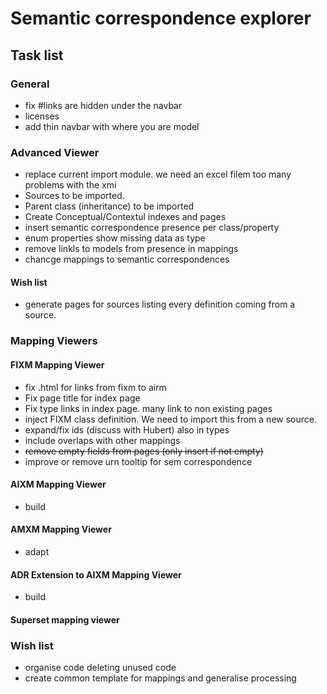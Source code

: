 Semantic correspondence explorer
=======

Task list
-----------
### General
  * fix #links are hidden under the navbar
  * licenses
  * add thin navbar with where you are model

### Advanced Viewer
  * replace current import module. we need an excel filem too many problems with the xmi
  * Sources to be imported.
  * Parent class (inheritance) to be imported 
  * Create Conceptual/Contextul indexes and pages
  * insert semantic correspondence presence per class/property
  * enum properties show missing data as type
  * remove linkls to models from presence in mappings
  * chancge mappings to semantic correspondences


#### Wish list
  * generate pages for sources listing every definition coming from a source.

### Mapping Viewers

#### FIXM Mapping Viewer
  * fix .html for links from fixm to airm
  * Fix page title for index page
  * Fix type links in index page. many link to non existing pages
  * inject FIXM class definition. We need to import this from a new source.
  * expand/fix ids (discuss with Hubert) also in types
  * include overlaps with other mappings
  * ~~remove empty fields from pages (only insert if not empty)~~
  * improve or remove urn tooltip for sem correspondence

#### AIXM Mapping Viewer
  * build

#### AMXM Mapping Viewer
  * adapt

#### ADR Extension to AIXM Mapping Viewer
  * build

#### Superset mapping viewer

### Wish list
  * organise code deleting unused code
  * create common template for mappings and generalise processing
